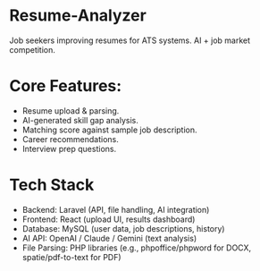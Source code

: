 # Resume-Analyzer
Job seekers improving resumes for ATS systems. AI + job market competition.

# Core Features:
<ul><li>Resume upload & parsing.</li>
<li>AI-generated skill gap analysis.</li>
<li>Matching score against sample job description.</li>
<li>Career recommendations.</li>
<li>Interview prep questions.</li></ul>

# Tech Stack
<ul><li>Backend: Laravel (API, file handling, AI integration)</li>
<li>Frontend: React (upload UI, results dashboard)</li>
<li>Database: MySQL (user data, job descriptions, history)</li>
<li>AI API: OpenAI / Claude / Gemini (text analysis)</li>
<li>File Parsing: PHP libraries (e.g., phpoffice/phpword for DOCX, spatie/pdf-to-text for PDF)</li></ul>
